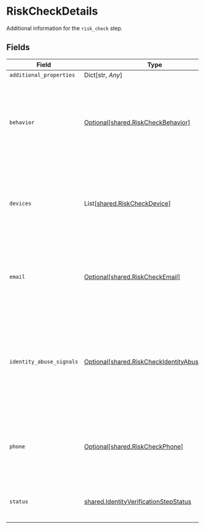 # RiskCheckDetails

Additional information for the `risk_check` step.


## Fields

| Field                                                                                                                | Type                                                                                                                 | Required                                                                                                             | Description                                                                                                          | Example                                                                                                              |
| -------------------------------------------------------------------------------------------------------------------- | -------------------------------------------------------------------------------------------------------------------- | -------------------------------------------------------------------------------------------------------------------- | -------------------------------------------------------------------------------------------------------------------- | -------------------------------------------------------------------------------------------------------------------- |
| `additional_properties`                                                                                              | Dict[str, *Any*]                                                                                                     | :heavy_minus_sign:                                                                                                   | N/A                                                                                                                  |                                                                                                                      |
| `behavior`                                                                                                           | [Optional[shared.RiskCheckBehavior]](../../models/shared/riskcheckbehavior.md)                                       | :heavy_check_mark:                                                                                                   | Result summary object specifying values for `behavior` attributes of risk check, when available.                     |                                                                                                                      |
| `devices`                                                                                                            | List[[shared.RiskCheckDevice](../../models/shared/riskcheckdevice.md)]                                               | :heavy_check_mark:                                                                                                   | Array of result summary objects specifying values for `device` attributes of risk check.                             |                                                                                                                      |
| `email`                                                                                                              | [Optional[shared.RiskCheckEmail]](../../models/shared/riskcheckemail.md)                                             | :heavy_check_mark:                                                                                                   | Result summary object specifying values for `email` attributes of risk check.                                        |                                                                                                                      |
| `identity_abuse_signals`                                                                                             | [Optional[shared.RiskCheckIdentityAbuseSignals]](../../models/shared/riskcheckidentityabusesignals.md)               | :heavy_check_mark:                                                                                                   | Result summary object capturing abuse signals related to `identity abuse`, e.g. stolen and synthetic identity fraud. |                                                                                                                      |
| `phone`                                                                                                              | [Optional[shared.RiskCheckPhone]](../../models/shared/riskcheckphone.md)                                             | :heavy_check_mark:                                                                                                   | Result summary object specifying values for `phone` attributes of risk check.                                        |                                                                                                                      |
| `status`                                                                                                             | [shared.IdentityVerificationStepStatus](../../models/shared/identityverificationstepstatus.md)                       | :heavy_check_mark:                                                                                                   | The status of a step in the identity verification process.                                                           | success                                                                                                              |